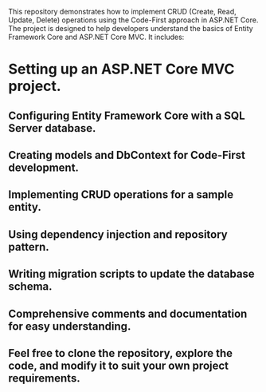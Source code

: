 This repository demonstrates how to implement CRUD (Create, Read, Update, Delete) operations using the Code-First approach in ASP.NET Core. The project is designed to help developers understand the basics of Entity Framework Core and ASP.NET Core MVC. It includes:

# Setting up an ASP.NET Core MVC project.
## Configuring Entity Framework Core with a SQL Server database.
## Creating models and DbContext for Code-First development.
## Implementing CRUD operations for a sample entity.
## Using dependency injection and repository pattern.
## Writing migration scripts to update the database schema.
## Comprehensive comments and documentation for easy understanding.
## Feel free to clone the repository, explore the code, and modify it to suit your own project requirements.
